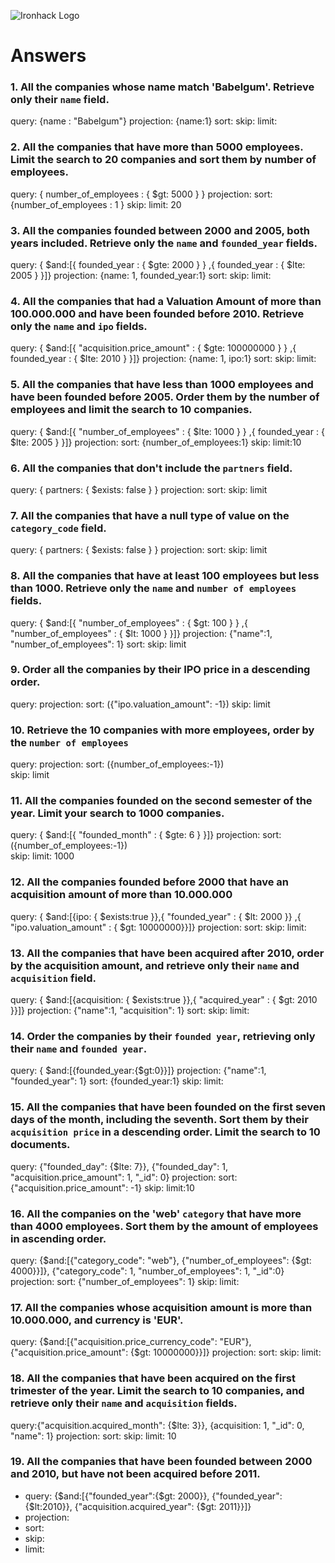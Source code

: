 ![Ironhack Logo](https://i.imgur.com/1QgrNNw.png)

# Answers

### 1. All the companies whose name match 'Babelgum'. Retrieve only their `name` field.

<!-- Your Code Goes Here -->
query: {name : "Babelgum"}
projection: {name:1}
sort:
skip:
limit: 

### 2. All the companies that have more than 5000 employees. Limit the search to 20 companies and sort them by **number of employees**.

<!-- Your Code Goes Here -->

query: { number_of_employees : { $gt: 5000 } }
projection: 
sort: {number_of_employees : 1 }
skip: 
limit: 20

### 3. All the companies founded between 2000 and 2005, both years included. Retrieve only the `name` and `founded_year` fields.

<!-- Your Code Goes Here -->

query: { $and:[{ founded_year : { $gte: 2000 } } ,{ founded_year : { $lte: 2005 } }]}
projection: {name: 1, founded_year:1}
sort:
skip:
limit: 

### 4. All the companies that had a Valuation Amount of more than 100.000.000 and have been founded before 2010. Retrieve only the `name` and `ipo` fields.

<!-- Your Code Goes Here -->

query: { $and:[{ "acquisition.price_amount" : { $gte: 100000000 } } ,{ founded_year : { $lte: 2010 } }]}
projection: {name: 1, ipo:1}
sort:
skip:
limit:

### 5. All the companies that have less than 1000 employees and have been founded before 2005. Order them by the number of employees and limit the search to 10 companies.

<!-- Your Code Goes Here -->

query: { $and:[{ "number_of_employees" : { $lte: 1000 } } ,{ founded_year : { $lte: 2005 } }]}
projection: 
sort: {number_of_employees:1}
skip:
limit:10

### 6. All the companies that don't include the `partners` field.

<!-- Your Code Goes Here -->

query:  { partners: { $exists: false } }
projection: 
sort:
skip:
limit

### 7. All the companies that have a null type of value on the `category_code` field.

<!-- Your Code Goes Here -->

query:  { partners: { $exists: false } }
projection: 
sort:
skip:
limit

### 8. All the companies that have at least 100 employees but less than 1000. Retrieve only the `name` and `number of employees` fields.

<!-- Your Code Goes Here -->

query:  { $and:[{ "number_of_employees" : { $gt: 100 } } ,{ "number_of_employees" : { $lt: 1000 } }]}
projection: {"name":1, "number_of_employees": 1}
sort:
skip:
limit

### 9. Order all the companies by their IPO price in a descending order.

<!-- Your Code Goes Here -->
query: 
projection: 
sort: ({"ipo.valuation_amount": -1})
skip:
limit

### 10. Retrieve the 10 companies with more employees, order by the `number of employees`

<!-- Your Code Goes Here -->
query: 
projection: 
sort: ({number_of_employees:-1})  
skip:
limit

### 11. All the companies founded on the second semester of the year. Limit your search to 1000 companies.

<!-- Your Code Goes Here -->

query:   { $and:[{ "founded_month" : { $gte: 6 } }]}
projection: 
sort: ({number_of_employees:-1})  
skip:
limit: 1000

### 12. All the companies founded before 2000 that have an acquisition amount of more than 10.000.000

<!-- Your Code Goes Here -->

query: { $and:[{ipo: { $exists:true }},{ "founded_year" : { $lt: 2000 }} ,{ "ipo.valuation_amount" : { $gt: 10000000}}]}
projection: 
sort: 
skip:
limit:

### 13. All the companies that have been acquired after 2010, order by the acquisition amount, and retrieve only their `name` and `acquisition` field.

<!-- Your Code Goes Here -->

query: { $and:[{acquisition: { $exists:true }},{ "acquired_year" : { $gt: 2010 }}]}
projection: {"name":1, "acquisition": 1}
sort: 
skip:
limit:

### 14. Order the companies by their `founded year`, retrieving only their `name` and `founded year`.

<!-- Your Code Goes Here -->

query: { $and:[{founded_year:{$gt:0}}]}
projection: {"name":1, "founded_year": 1}
sort: {founded_year:1}
skip:
limit:

### 15. All the companies that have been founded on the first seven days of the month, including the seventh. Sort them by their `acquisition price` in a descending order. Limit the search to 10 documents.

<!-- Your Code Goes Here -->

query: {"founded_day": {$lte: 7}}, {"founded_day": 1, "acquisition.price_amount": 1, "_id": 0}
projection: 
sort: {"acquisition.price_amount": -1}
skip:
limit:10

### 16. All the companies on the 'web' `category` that have more than 4000 employees. Sort them by the amount of employees in ascending order.

<!-- Your Code Goes Here -->

query: {$and:[{"category_code": "web"}, {"number_of_employees": {$gt: 4000}}]}, {"category_code": 1, "number_of_employees": 1, "_id":0}
projection: 
sort: {"number_of_employees": 1}
skip:
limit:

### 17. All the companies whose acquisition amount is more than 10.000.000, and currency is 'EUR'.

<!-- Your Code Goes Here -->

query: {$and:[{"acquisition.price_currency_code": "EUR"}, {"acquisition.price_amount": {$gt: 10000000}}]}
projection: 
sort: 
skip:
limit:

### 18. All the companies that have been acquired on the first trimester of the year. Limit the search to 10 companies, and retrieve only their `name` and `acquisition` fields.

<!-- Your Code Goes Here -->
query:{"acquisition.acquired_month": {$lte: 3}}, {acquisition: 1, "_id": 0, "name": 1}
projection: 
sort: 
skip:
limit: 10

### 19. All the companies that have been founded between 2000 and 2010, but have not been acquired before 2011.

<!-- Your Code Goes Here -->

* query: {$and:[{"founded_year":{$gt: 2000}}, {"founded_year": {$lt:2010}}, {"acquisition.acquired_year": {$gt: 2011}}]}
* projection: 
* sort: 
* skip:
* limit:
